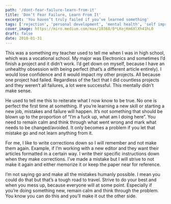 ```yaml
---
path: '/dont-fear-failure-learn-from-it'
title: 'Don’t Fear Failure, Learn From It'
excerpt: 'You haven’t truly failed if you’ve learned something'
tags: ['rejection', 'personal development', 'mental health', 'self improvement']
cover_image: https://miro.medium.com/max/10368/0*LKejKm6XlXh41hL0
draft: false
date: 2018-01-31
---
```


This was a something my teacher used to tell me when I was in high school, which was a vocational school. My major was Electronics and sometimes I’d finish a project and it didn’t work. I’d get down on myself, because I have an unhealthy obsession with being perfect (that’s a different article entirely). I would lose confidence and it would impact my other projects. All because one project had failed. Regardless of the fact that I did countless projects and they weren’t all failures, a lot were successful. This mentally didn’t make sense.

He used to tell me this to reiterate what I now know to be true. No one is perfect the first time at something. If you’re learning a new skill or starting a new job, mistakes and failure will happen. It’s not something that should be blown up to the proportion of “I’m a fuck up, what am I doing here”. You need to remain calm and think through what went wrong and mark what needs to be changed/avoided. It only becomes a problem if you let that mistake go and not learn anything from it.

For me, I like to write corrections down so I will remember and not make them again. Example, if I’m working with a new editor and they want their articles formatted in a certain way. I write their specific instructions down when they make corrections. I’ve made a mistake but I will strive to not make it again and either memorize it or keep the paper near for reference.

I’m not saying go and make all the mistakes humanly possible. I mean you could do that but that’s a tough road to travel. Strive to do your best and when you mess up, because everyone will at some point. Especially if you’re doing something new, remain calm and think through the problem. You know you can do this and you’ll make it out the other side.